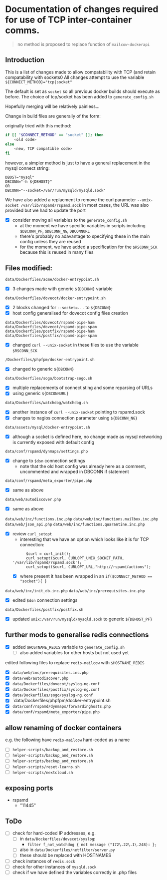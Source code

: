 # Documentation of changes required for use of TCP inter-container comms.

> no method is proposed to replace function of `mailcow-dockerapi`

## Introduction

This is a list of changes made to allow compatability with TCP (and retain compatability with sockets0
All changes attempt to use the variable `${CONNECT_METHOD}="tcp|socket"`

The default is set as `socket` so all previous docker builds should execute as before.
The choice of tcp/socket has been added to `generate_config.sh`

Hopefully merging will be relatively painless...

Change in build files are generally of the form:

originally tried with this method:

```bash
if [[ "$CONNECT_METHOD" == "socket" ]]; then
	<old code>
else
	<new, TCP compatible code>
fi
```

however, a simpler method is just to have a general replacement in the mysql connect string:

```
DBOST="mysql"
DBCONN="-h ${DBHOST}"
OR
DBCONN="--socket=/var/run/mysqld/mysqld.sock"
```
We have also added a replacment to remove the curl parameter `--unix-socket /var/lib/rspamd/rspamd.sock`
in most cases, the URL was also provided but we had to update the port

- [x] consider moving all variables to the `generate_config.sh`
  - at the moment we have specific variables in scripts including `$DBCONN_PF`, `$DBCONN_NG`, `DBCONNURL`
  - there's probably no adavantage to specifying these in the main config unless they are reused
  - for the moment, we have added a specification for the `$RSCONN_SCK` because this is reused in many files

## Files modified:

`data/Dockerfiles/acme/docker-entrypoint.sh`
  - [x] 3 changes made with generic `${DBCONN}` variable

`data/Dockerfiles/dovecot/docker-entrypoint.sh`
  - [x] 2 blocks changed for `--socket=...` to `${DBCONN}`
  - [x] host config generalised for dovecot config files creation

`data/Dockerfiles/dovecot/rspamd-pipe-ham`
`data/Dockerfiles/dovecot/rspamd-pipe-spam`
`data/Dockerfiles/postfix/rspamd-pipe-ham` 
`data/Dockerfiles/postfix/rspamd-pipe-spam` 
  - [x] changed `curl --unix-socket` in these files to use the variable `$RSCONN_SCK`
 
`/Dockerfiles/phpfpm/docker-entrypoint.sh` 
  - [x] changed to generic `${DBCONN}`

`data/Dockerfiles/sogo/bootstrap-sogo.sh`
  - [x] multiple replacements of connect sting and some reparsing of URLs
  - [x] using generic `${DBCONNURL}`

`data/Dockerfiles/watchdog/watchdog.sh`   
  - [x] another instance of `curl --unix-socket` pointing to rspamd.sock
  - [x] changes to nagios connection parameter using `${DBCONN_NG}`

`data/assets/mysql/docker-entrypoint.sh`
  - [x] although a socket is defined here, no change made as mysql networking is currently exposed with default config

`data/conf/rspamd/dynmaps/settings.php`
  - [x] change to `$dsn` connection settings
    - note that the old host config was already here as a comment, uncommented and wrapped in DBCONN if statement

`data/conf/rspamd/meta_exporter/pipe.php`
 - [x] same as above

`data/web/autodiscover.php`
  - [x] same as above

`data/web/inc/functions.inc.php`
`data/web/inc/functions.mailbox.inc.php`
`data/web/json_api.php`
`data/web/inc/functions.quarantine.inc.php`
  - [x] review `curl_setopt`
    - interesting that we have an option which looks like it is for TCP connection:
    ```
          $curl = curl_init();
          curl_setopt($curl, CURLOPT_UNIX_SOCKET_PATH, '/var/lib/rspamd/rspamd.sock');
          curl_setopt($curl, CURLOPT_URL,"http://rspamd/actions");
    ```
    - [x] where present it has been wrapped in an `if($CONNECT_METHOD == "socket"){ }`

`data/web/inc/init_db.inc.php`
`data/web/inc/prerequisites.inc.php`
  - [x] edited `$dsn` connection settings

`data/Dockerfiles/postfix/postfix.sh`
  - [x] updated `unix:/var/run/mysqld/mysqld.sock` to generic `${DBHOST_PF}`

## further mods to generalise redis connections

- [x] added `$HOSTNAME_REDIS` variable to `generate_config.sh`
  - [ ] also added variables for other hosts but not used yet

edited following files to replace `redis-mailcow` with `$HOSTNAME_REDIS`
  - [x] `data/web/inc/prerequisites.inc.php`
  - [x] `data/web/autodiscover.php`
  - [x] `data/Dockerfiles/dovecot/syslog-ng.conf`
  - [x] `data/Dockerfiles/postfix/syslog-ng.conf`
  - [x] `data/Dockerfiles/sogo/syslog-ng.conf`
  - [x] `data/Dockerfiles/phpfpm/docker-entrypoint.sh
  - [x] `data/conf/rspamd/dynmaps/forwardinghosts.php`
  - [x] `data/conf/rspamd/meta_exporter/pipe.php`
 
## allow renaming of docker containers

e.g. the following have `redis-mailcow` hard-coded as a name

  - [ ] `helper-scripts/backup_and_restore.sh`
  - [ ] `helper-scripts/backup_and_restore.sh`
  - [ ] `helper-scripts/backup_and_restore.sh`
  - [ ] `helper-scripts/reset-learns.sh`
  - [ ] `helper-scripts/nextcloud.sh`

## exposing ports

- rspamd
  - "11445"

## ToDo

- [ ] check for hard-coded IP addresses, e.g. 
  - [ ] in `data/Dockerfiles/dovecot/syslog`: 
  	- `filter f_not_watchdog { not message ("172\.22\.1\.248): };`
  - [ ] also in `data/Dockerfiles/netfilter/server.py`
  - [ ] these should be replaced with HOSTNAMES
- [ ] check instances of `redis.sock`
- [ ] check for other instances of `mysqld.sock`
- [ ] check if we have defined the variables correctly in .php files
